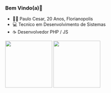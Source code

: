### Bem Vindo(a)👋

- 🙎‍♂️ Paulo Cesar, 20 Anos, Florianopolis
- 💻 Tecnico em Desenvolvimento de Sistemas
- ☕ Desenvolvedor PHP / JS 


<div align="left">
<img height="150em" src="https://github-readme-stats.vercel.app/api?username=ppaulocma&theme=gotham&show_icons=true&hide_border=true&count_private=true&include_all_commits=true"/>	
<img height="150em" src="https://github-readme-stats.vercel.app/api/top-langs/?username=ppaulocma&layout=compact&theme=gotham&count_private=true&include_all_commits=true&hide_border=true&langs_count=8)](https://github.com/ppaulocma/github-readme-stats"/>
</div>


